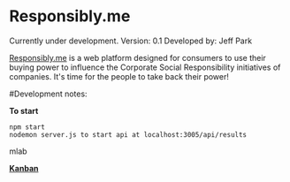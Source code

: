 # Responsibly.me

Currently under development. 
Version: 0.1
Developed by: Jeff Park

[Responsibly.me](https://www.responsibly.me) is a web platform designed for consumers to use their buying power to influence the Corporate Social Responsibility initiatives of companies. It's time for the people to take back their power!

#Development notes:

**To start**
```
npm start
nodemon server.js to start api at localhost:3005/api/results
```

mlab

[**Kanban**](https://www.notion.so/01a20db14ed54d72afbe528794966215?v=35b885c475194513b699ad2ae0fef10c)
